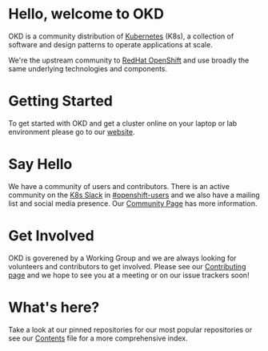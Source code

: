Hello, welcome to OKD
===
OKD is a community distribution of [Kubernetes](https://kubernetes.io/) (K8s), a collection of software and design patterns to operate applications at scale.

We're the upstream community to [RedHat OpenShift](https://www.redhat.com/en/technologies/cloud-computing/openshift) and use broadly the same underlying technologies and components.

# Getting Started
To get started with OKD and get a cluster online on your laptop or lab environment please go to our [website](https://www.okd.io/).

# Say Hello
We have a community of users and contributors. There is an active community on the [K8s Slack](https://slack.k8s.io/) in [#openshift-users](https://kubernetes.slack.com/archives/C6AD6JM17) and we also have a mailing list and social media presence. Our [Community Page](https://www.okd.io/community/) has more information.

# Get Involved
OKD is goverened by a Working Group and we are always looking for volunteers and contributors to get involved. Please see our [Contributing page](https://www.okd.io/contributor/) and we hope to see you at a meeting or on our issue trackers soon!

# What's here?
Take a look at our pinned repositories for our most popular repositories or see our [Contents](CONTENTS.md) file for a more comprehensive index.
